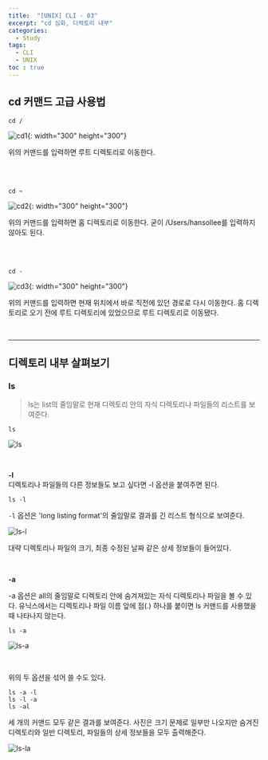 ```yaml
---
title:  "[UNIX] CLI - 03"
excerpt: "cd 심화, 디렉토리 내부"
categories: 
  - Study
tags: 
  - CLI
  - UNIX
toc : true
---
```


## cd 커맨드 고급 사용법

```
cd /
```

![cd1](https://user-images.githubusercontent.com/70805241/113851823-dce93a80-97d6-11eb-8a51-ef6c93d261de.png){: width="300" height="300"}
<br>

위의 커맨드를 입력하면 루트 디렉토리로 이동한다. 


<br><br>

```
cd ~
```

![cd2](https://user-images.githubusercontent.com/70805241/113852126-2d609800-97d7-11eb-9d42-cb60e45395ac.png){: width="300" height="300"}

위의 커맨드를 입력하면 홈 디렉토리로 이동한다. 굳이 /Users/hansollee를 입력하지 않아도 된다.


<br><br>

```
cd - 
```

![cd3](https://user-images.githubusercontent.com/70805241/113852530-9cd68780-97d7-11eb-9b60-0bd31fabc3f1.png){: width="300" height="300"}

위의 커맨드를 입력하면 현재 위치에서 바로 직전에 있던 경로로 다시 이동한다. 홈 디렉토리로 오기 전에 루트 디렉토리에 있었으므로 루트 디렉토리로 이동됐다.


<br>

----------------

## 디렉토리 내부 살펴보기

### ls
> ls는 list의 줄임말로 현재 디렉토리 안의 자식 디렉토리나 파일들의 리스트를 보여준다.

```
ls
```

![ls](https://user-images.githubusercontent.com/70805241/113854843-4b7bc780-97da-11eb-91c0-da38a0f1c6ba.png)


<br>

**-l** <br>
디렉토리나 파일들의 다른 정보들도 보고 싶다면 -l 옵션을 붙여주면 된다.

```
ls -l
```

`-l` 옵션은 'long listing format'의 줄임말로 결과를 긴 리스트 형식으로 보여준다.

![ls-l](https://user-images.githubusercontent.com/70805241/113855333-e07ec080-97da-11eb-90b4-e082f16afc2c.png)

대략 디렉토리나 파일의 크기, 최종 수정된 날짜 같은 상세 정보들이 들어있다.


<br>


**-a** <br>

-a 옵션은 all의 줄임말로 디렉토리 안에 숨겨져있는 자식 디렉토리나 파일을 볼 수 있다. 유닉스에서는 디렉토리나 파일 이름 앞에 점(.) 하나를 붙이면 ls 커맨드를 사용했을 때 나타나지 않는다.

```
ls -a
```

![ls-a](https://user-images.githubusercontent.com/70805241/113855971-9c3ff000-97db-11eb-9d25-f1d67beb0564.png)

<br>

위의 두 옵션을 섞어 쓸 수도 있다.

```
ls -a -l
ls -l -a
ls -al
```

세 개의 커맨드 모두 같은 결과를 보여준다. 사진은 크기 문제로 일부만 나오지만 숨겨진 디렉토리와 일반 디렉토리, 파일들의 상세 정보들을 모두 출력해준다.

![ls-la](https://user-images.githubusercontent.com/70805241/113856353-153f4780-97dc-11eb-9a97-9b82fe98c9a4.png)

<br>
